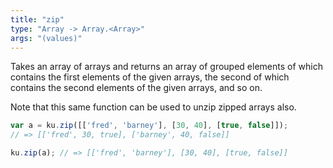 ```yaml
---
title: "zip"
type: "Array -> Array.<Array>"
args: "(values)"
---
```


Takes an array of arrays and returns an array of grouped elements of
which contains the first elements of the given arrays, the second of
which contains the second elements of the given arrays, and so on.

Note that this same function can be used to unzip zipped arrays also.

```javascript
var a = ku.zip([['fred', 'barney'], [30, 40], [true, false]]);
// => [['fred', 30, true], ['barney', 40, false]]

ku.zip(a); // => [['fred', 'barney'], [30, 40], [true, false]]
```